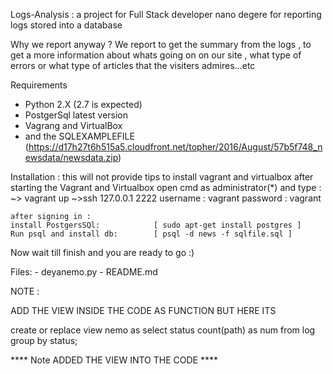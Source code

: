 Logs-Analysis :
a project for Full Stack developer nano degere
for reporting logs stored into a database

Why we report anyway ?
We report to get the summary from the logs , to get a more information
about whats going on on our site , what type of errors or what type of
articles that the visiters admires...etc


Requirements
- Python 2.X (2.7 is expected)
- PostgerSql latest version
- Vagrang and VirtualBox
- and the SQLEXAMPLEFILE (https://d17h27t6h515a5.cloudfront.net/topher/2016/August/57b5f748_newsdata/newsdata.zip)



Installation :
this will not provide tips to install vagrant and virtualbox
    after starting the Vagrant and Virtualbox
    open cmd as administrator(*) and type :
    ~> vagrant up
    ~>ssh 127.0.0.1 2222
    username : vagrant
    password : vagrant

    after signing in :
    install PostgersSQl:            [ sudo apt-get install postgres ]
    Run psql and install db:        [ psql -d news -f sqlfile.sql ]

Now wait till finish
and you are ready to go :)

Files:
    - deyanemo.py
    - README.md



NOTE :

ADD THE VIEW INSIDE THE CODE AS FUNCTION BUT HERE ITS

create or replace view nemo as select status count(path) as num from log group by status;

**** Note ADDED THE VIEW INTO THE CODE ****